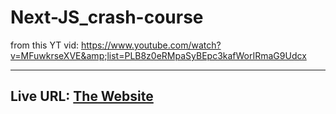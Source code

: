 # Next-JS_crash-course
from this YT vid: https://www.youtube.com/watch?v=MFuwkrseXVE&amp;list=PLB8z0eRMpaSyBEpc3kafWorIRmaG9Udcx

----
## Live URL: [The Website](https://next-js-crash-course-six.vercel.app/)
